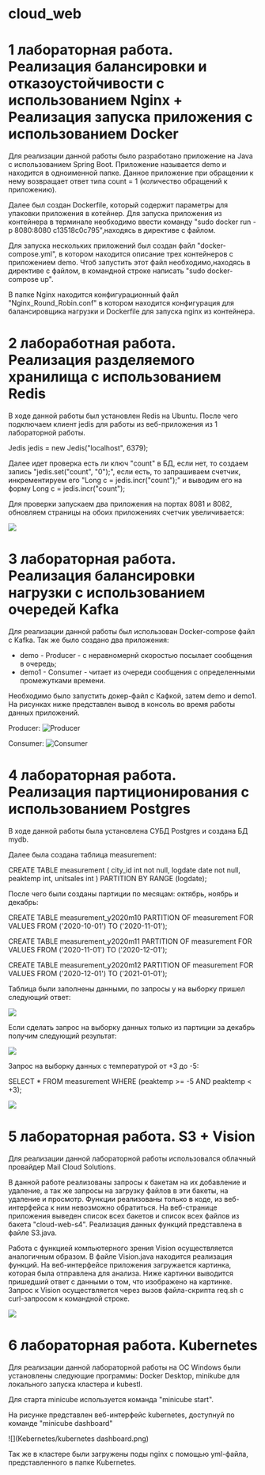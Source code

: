 # cloud_web

# 1 лабораторная работа. Реализация балансировки и отказоустойчивости с использованием Nginx + Реализация запуска приложения с использованием Docker

Для реализации данной работы было разработано приложение на Java с использованием Spring Boot. Приложение называется demo и находится в одноименной папке. Данное приложение при обращении к нему возвращает ответ типа count = 1 (количество обращений к приложению).

Далее был создан Dockerfile, который содержит параметры для упаковки приложения в котейнер. Для запуска приложения из контейнера в терминале необходимо ввести команду "sudo docker run -p 8080:8080 c13518c0c795",находясь в директиве с файлом.

Для запуска нескольких приложений был создан файл "docker-compose.yml", в котором находится описание трех контейнеров с приложением demo. Чтоб запустить этот файл необходимо,находясь в директиве с файлом, в командной строке написать "sudo docker-compose up".

В папке Nginx находится конфигурационный файл "Nginx_Round_Robin.conf" в котором находится конфигурация для балансировщика нагрузки и Dockerfile для запуска nginx из контейнера.


# 2 лабоработная работа. Реализация разделяемого хранилища с использованием Redis

В ходе данной работы был установлен Redis на Ubuntu. После чего подключаем клиент jedis для работы из веб-приложения из 1 лабораторной работы. 

Jedis jedis = new Jedis("localhost", 6379);

Далее идет проверка есть ли ключ "count" в БД, если нет, то создаем запись "jedis.set("count", "0");", если есть, то запрашиваем счетчик, инкрементируем его "Long c = jedis.incr("count");" и выводим его на форму Long c = jedis.incr("count");

Для проверки запускаем два приложения на портах 8081 и 8082, обновляем страницы на обоих приложениях счетчик увеличивается:

![](lab2/1.png)

# 3 лабораторная работа. Реализация балансировки нагрузки с использованием очередей Kafka

Для реализации данной работы был использован Docker-compose файл c Kafka. Так же было создано два приложения:
- demo - Producer - с неравномернй скоростью посылает сообщения в очередь;
- demo1 - Consumer - читает из очереди сообщения с определенными промежутками времени.

Необходимо было запустить докер-файл с Кафкой, затем demo и demo1. На рисунках ниже представлен вывод в консоль во время работы данных приложений.

Producer:
![Producer](lab3/prod.png)

Consumer:
![Consumer](lab3/cons.png)

# 4 лабораторная работа. Реализация партиционирования с использованием Postgres

В ходе данной работы была установлена СУБД Postgres и создана БД mydb.

Далее была создана таблица measurement:

CREATE TABLE measurement (
    city_id         int not null,
    logdate         date not null,
    peaktemp        int,
    unitsales       int
) PARTITION BY RANGE (logdate);

После чего были созданы партиции по месяцам: октябрь, ноябрь и декабрь:

CREATE TABLE measurement_y2020m10 PARTITION OF measurement
    FOR VALUES FROM ('2020-10-01') TO ('2020-11-01');

CREATE TABLE measurement_y2020m11 PARTITION OF measurement
    FOR VALUES FROM ('2020-11-01') TO ('2020-12-01');

CREATE TABLE measurement_y2020m12 PARTITION OF measurement
    FOR VALUES FROM ('2020-12-01') TO ('2021-01-01');

Таблица были заполнены данными, по запросы у на выборку пришел следующий ответ:

![](lab4/2.png)

Если сделать запрос на выборку данных только из партиции за декабрь получим следующий результат: 

![](lab4/3.png)

Запрос на выборку данных с температурой от +3 до -5:

SELECT * FROM measurement WHERE (peaktemp >= -5 AND peaktemp < +3);

![](lab4/4.png)

# 5 лабораторная работа. S3 + Vision
Для реализации данной лабораторной работы использовался облачный провайдер Mail Cloud Solutions. 

В данной работе реализованы запросы к бакетам на их добавление и удаление, а так же запросы на загрузку файлов в эти бакеты, на удаление и просмотр. Функции реализованы только в коде, из веб-интерфейса к ним невозможно обратиться. На веб-странице приложения выведен список всех бакетов и список всех файлов из бакета "cloud-web-s4". Реализация данных функций представлена в файле S3.java.

Работа с функцией компьютерного зрения Vision осуществляется аналогичным образом. В файле Vision.java находится реализация функций. На веб-интерфейсе приложения загружается картинка, которая была отправлена для анализа. Ниже картинки выводится пришедший ответ с данными о том, что изображено на картинке.  Запрос к Vision осуществляется через вызов файла-скрипта req.sh с curl-запросом к командной строке. 

![](demoV/2.png)

# 6 лабораторная работа. Kubernetes
Для реализации данной лабораторной работы на ОС Windows были установлены следующие программы: Docker Desktop, minikube для локального запуска кластера и kubestl. 

Для старта minicube используется команда "minicube start".

На рисунке представлен веб-интерфейс kubernetes, доступнуй по команде "minicube dashboard"

![](Kebernetes/kubernetes dashboard.png)

Так же в кластере были загружены поды nginx с помощью yml-файла, представленного в папке Kubernetes.
